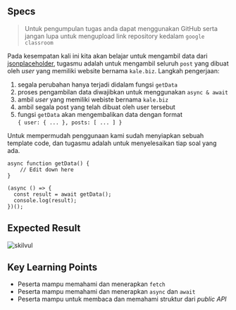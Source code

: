 ## Specs

> Untuk pengumpulan tugas anda dapat menggunakan GitHub serta jangan lupa untuk mengupload link repository kedalam `google classroom`

Pada kesempatan kali ini kita akan belajar untuk mengambil data dari [jsonplaceholder](https://jsonplaceholder.typicode.com/), tugasmu adalah untuk mengambil seluruh `post` yang dibuat oleh *user* yang memiliki website bernama `kale.biz`. Langkah pengerjaan:

1. segala perubahan hanya terjadi didalam fungsi `getData`
2. proses pengambilan data diwajibkan untuk menggunakan `async & await`
3. ambil *user* yang memiliki webiste bernama `kale.biz`
4. ambil segala post yang telah dibuat oleh user tersebut
5. fungsi `getData` akan mengembalikan data dengan format<br>`{ user: { ... }, posts: [ ... ] }`

Untuk mempermudah penggunaan kami sudah menyiapkan sebuah template code, dan tugasmu adalah untuk menyelesaikan tiap soal yang ada. 
```JS
async function getData() {
	// Edit down here
}

(async () => {
  const result = await getData();
  console.log(result);
})();
```

## Expected Result
![skilvul](https://skilvul-prod-01.s3.ap-southeast-1.amazonaws.com/lesson/full-stack-assignment/JS-ES6+-+Fetch+-+01.png)

## Key Learning Points
- Peserta mampu memahami dan menerapkan `fetch`
- Peserta mampu memahami dan menerapkan `async` dan `await`
- Peserta mampu untuk membaca dan memahami struktur dari *public API*